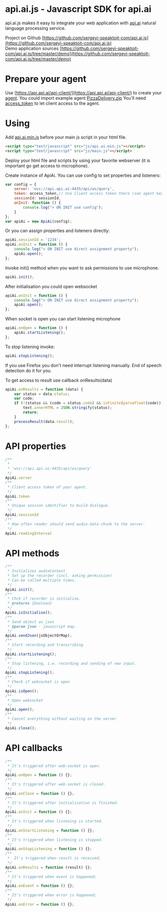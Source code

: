 api.ai.js - Javascript SDK for api.ai
=====================================
api.ai.js makes it easy to integrate your web application with [api.ai](http://api.ai) natural language processing service. 


Project on Github [https://github.com/sergeyi-speaktoit-com/api.ai.js](https://github.com/sergeyi-speaktoit-com/api.ai.js)  
Demo application sources [https://github.com/sergeyi-speaktoit-com/api.ai.js/tree/master/demo](https://github.com/sergeyi-speaktoit-com/api.ai.js/tree/master/demo)

# Prepare your agent

Use [https://api.api.ai/api-client/](https://api.api.ai/api-client/) to create your [agent](http://api.ai/docs/getting-started/5-min-guide/).
You could import example agent [PizzaDelivery.zip](https://github.com/sergeyi-speaktoit-com/api.ai.js/blob/master/resources/PizzaDelivery.zip)
You'll need [access_token](http://api.ai/docs/getting-started/quick-start-api.html#step-1-obtain-an-access-token) to let client access to the agent.

# Using

Add [api.ai.min.js](https://github.com/sergeyi-speaktoit-com/api.ai.js/blob/master/target/api.ai.min.js) before your main js script in your html file.
```html
<script type="text/javascript" src="js/api.ai.min.js"></script>
<script type="text/javascript" src="js/main.js"></script>
```

Deploy your html file and scripts by using your favorite webserver (it is important go get access to microphone). 


Create instance of ApiAi. 
You can use config to set properties and listeners:

```javascript
var config = {
    server: 'wss://api.api.ai:4435/api/ws/query',
    token: access_token,// Use Client access token there (see agent keys).
    sessionId: sessionId,
    onInit: function () {
        console.log("> ON INIT use config");
    }
};
var apiAi = new ApiAi(config);
```

Or you can assign properties  and listeners directly:

```javascript
apiAi.sessionId = '1234';
apiAi.onInit = function () {
    console.log("> ON INIT use direct assignment property");
    apiAi.open();
};
```

Invoke init() method when you want to ask permissions to use microphone.

```javascript
apiAi.init();
```

After initialisation you could open websocket 
```javascript
apiAi.onInit = function () {
    console.log("> ON INIT use direct assignment property");
    apiAi.open();
};
```

When socket is open you can start listening microphone
 
```javascript
apiAi.onOpen = function () {
    apiAi.startListening();
};
```

To stop listening invoke:
```javascript
apiAi.stopListening();
```

If you use Firefox you don't need interrupt listening manually. End of speech detection do it for you. 

To get access to result use callback onResults(data)

```javascript
apiAi.onResults = function (data) {
    var status = data.status;
    var code;
    if (!(status && (code = status.code) && isFinite(parseFloat(code)) && code < 300 && code > 199)) {
        text.innerHTML = JSON.stringify(status);
        return;
    }
    processResult(data.result);
};
```

# API properties

```javascript
/**
 * 
 * 'wss://api.api.ai:4435/api/ws/query' 
 */
ApiAi.server
/**
 * Client access token of your agent. 
 */
ApiAi.token
/**
 * Unique session identifier to build dialogue. 
 */
ApiAi.sessionId
/**
 * How often reader should send audio-data chunk to the server.
 */
ApiAi.readingInterval
```

# API methods

```javascript
/**
 * Initializes audioContext
 * Set up the recorder (incl. asking permission)
 * Can be called multiple times.
 */
ApiAi.init();
/**
 * Chck if recorder is initialise.
 * @returns {boolean}
 */
ApiAi.isInitialise();
/**
 * Send object as json
 * @param json - javascript map.
 */
ApiAi.sendJson(jsObjectOrMap);
/**
 * Start recording and transcribing
 */
ApiAi.startListening();
/**
 * Stop listening, i.e. recording and sending of new input.
 */
ApiAi.stopListening();
/**
 * Check if websocket is open
 */
ApiAi.isOpen();
/**
 * Open websocket
 */
ApiAi.open();
/**
 * Cancel everything without waiting on the server
 */
ApiAi.close();
```

# API callbacks

```javascript
/**
 * It's triggered after web-socket is open.
 */
ApiAi.onOpen = function () {};
/**
 * It's triggered after web-socket is closed. 
 */
ApiAi.onClose = function () {};
/**
 * It's triggered after initialisation is finished.
 */
ApiAi.onInit = function () {};
/**
 * It's triggered when listening is started. 
 */
ApiAi.onStartListening = function () {};
/**
 * It's triggered when listening is stopped.
 */
ApiAi.onStopListening = function () {};
/**
 *  It's triggered when result is received;
 */
ApiAi.onResults = function (result) {};
/**
 * It's triggered when event is happened; 
 */
ApiAi.onEvent = function () {};
/**
 * It's triggered when error is happened; 
 */
ApiAi.onError = function () {};
```




